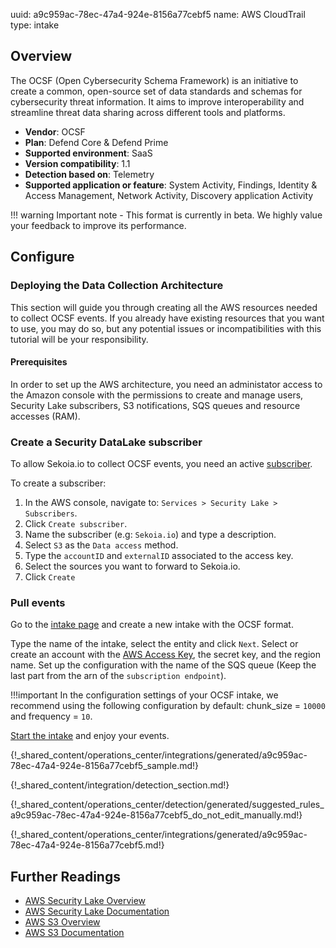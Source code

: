 uuid: a9c959ac-78ec-47a4-924e-8156a77cebf5
name: AWS CloudTrail
type: intake

## Overview

The OCSF (Open Cybersecurity Schema Framework) is an initiative to create a common, open-source set of data standards and schemas for cybersecurity threat information. It aims to improve interoperability and streamline threat data sharing across different tools and platforms.

- **Vendor**: OCSF
- **Plan**: Defend Core & Defend Prime
- **Supported environment**: SaaS
- **Version compatibility**: 1.1
- **Detection based on**: Telemetry
- **Supported application or feature**: System Activity, Findings, Identity & Access Management, Network Activity, Discovery application Activity

!!! warning
    Important note - This format is currently in beta. We highly value your feedback to improve its performance.

## Configure

### Deploying the Data Collection Architecture

This section will guide you through creating all the AWS resources needed to collect OCSF events. If you already have existing resources that you want to use, you may do so, but any potential issues or incompatibilities with this tutorial will be your responsibility.

#### Prerequisites

In order to set up the AWS architecture, you need an administator access to the Amazon console with the permissions to create and manage users, Security Lake subscribers, S3 notifications, SQS queues and resource accesses (RAM).

### Create a Security DataLake subscriber

To allow Sekoia.io to collect OCSF events, you need an active [subscriber](https://docs.aws.amazon.com/security-lake/latest/userguide/subscriber-data-access.html).

To create a subscriber:

1. In the AWS console, navigate to: `Services > Security Lake > Subscribers`.
2. Click `Create subscriber`.
3. Name the subscriber (e.g: `Sekoia.io`) and type a description.
4. Select `S3` as the `Data access` method.
5. Type the `accountID` and `externalID` associated to the access key.
6. Select the sources you want to forward to Sekoia.io.
7. Click `Create`

### Pull events

Go to the [intake page](https://app.sekoia.io/intakes/new) and create a new intake with the OCSF format.

Type the name of the intake, select the entity and click `Next`.
Select or create an account with the [AWS Access Key](https://docs.aws.amazon.com/IAM/latest/UserGuide/id_credentials_access-keys.html), the secret key, and the region name. Set up the configuration with the name of the SQS queue (Keep the last part from the arn of the `subscription endpoint`).

!!!important
    In the configuration settings of your OCSF intake, we recommend using the following configuration by default: chunk_size = `10000` and frequency = `10`.

[Start the intake](https://docs.sekoia.io/xdr/features/collect/intakes/#startstop-a-pull-intake) and enjoy your events.

{!_shared_content/operations_center/integrations/generated/a9c959ac-78ec-47a4-924e-8156a77cebf5_sample.md!}

{!_shared_content/integration/detection_section.md!}

{!_shared_content/operations_center/detection/generated/suggested_rules_a9c959ac-78ec-47a4-924e-8156a77cebf5_do_not_edit_manually.md!}

{!_shared_content/operations_center/integrations/generated/a9c959ac-78ec-47a4-924e-8156a77cebf5.md!}

## Further Readings

- [AWS Security Lake Overview](https://aws.amazon.com/security-lake/)
- [AWS Security Lake Documentation](https://docs.aws.amazon.com/security-lake/latest/userguide/what-is-security-lake.html)
- [AWS S3 Overview](https://aws.amazon.com/s3/)
- [AWS S3 Documentation](https://docs.aws.amazon.com/AmazonS3/latest/userguide/Welcome.html)
